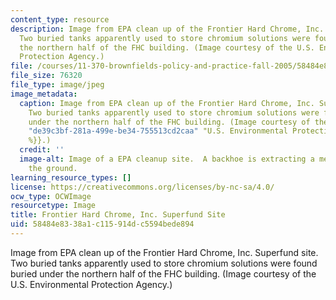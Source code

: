 ```yaml
---
content_type: resource
description: Image from EPA clean up of the Frontier Hard Chrome, Inc. Superfund site.
  Two buried tanks apparently used to store chromium solutions were found buried under
  the northern half of the FHC building. (Image courtesy of the U.S. Environmental
  Protection Agency.)
file: /courses/11-370-brownfields-policy-and-practice-fall-2005/58484e8338a1c115914dc5594bede894_11-370f05.jpg
file_size: 76320
file_type: image/jpeg
image_metadata:
  caption: Image from EPA clean up of the Frontier Hard Chrome, Inc. Superfund site.
    Two buried tanks apparently used to store chromium solutions were found buried
    under the northern half of the FHC building. (Image courtesy of the {{% resource_link
    "de39c3bf-281a-499e-be34-755513cd2caa" "U.S. Environmental Protection Agency"
    %}}.)
  credit: ''
  image-alt: Image of a EPA cleanup site.  A backhoe is extracting a metal tank from
    the ground.
learning_resource_types: []
license: https://creativecommons.org/licenses/by-nc-sa/4.0/
ocw_type: OCWImage
resourcetype: Image
title: Frontier Hard Chrome, Inc. Superfund Site
uid: 58484e83-38a1-c115-914d-c5594bede894
---
```

Image from EPA clean up of the Frontier Hard Chrome, Inc. Superfund site. Two buried tanks apparently used to store chromium solutions were found buried under the northern half of the FHC building. (Image courtesy of the U.S. Environmental Protection Agency.)